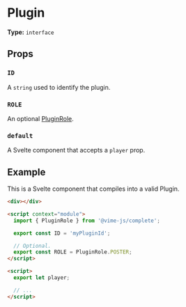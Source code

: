 # Plugin

**Type:** `interface`

## Props

### `ID`

A `string` used to identify the plugin.

### `ROLE`

An optional [PluginRole](./plugin-role.md).

### `default`

A Svelte component that accepts a `player` prop.

## Example

This is a Svelte component that compiles into a valid Plugin.

```html
<div></div>

<script context="module">
  import { PluginRole } from '@vime-js/complete';

  export const ID = 'myPluginId';

  // Optional.
  export const ROLE = PluginRole.POSTER;
</script>

<script>
  export let player;

  // ...
</script>
```
